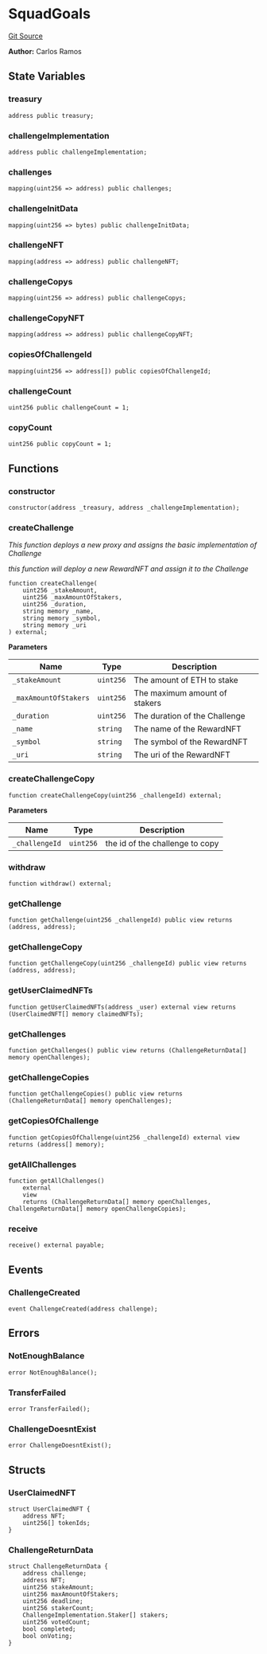 # SquadGoals
[Git Source](https://github.com/Top-Summer-Hackers/squad-goals-contracts/blob/aff86649437ffe678966a5b8ce508599bbe5f4b2/src/SquadGoals.sol)

**Author:**
Carlos Ramos


## State Variables
### treasury

```solidity
address public treasury;
```


### challengeImplementation

```solidity
address public challengeImplementation;
```


### challenges

```solidity
mapping(uint256 => address) public challenges;
```


### challengeInitData

```solidity
mapping(uint256 => bytes) public challengeInitData;
```


### challengeNFT

```solidity
mapping(address => address) public challengeNFT;
```


### challengeCopys

```solidity
mapping(uint256 => address) public challengeCopys;
```


### challengeCopyNFT

```solidity
mapping(address => address) public challengeCopyNFT;
```


### copiesOfChallengeId

```solidity
mapping(uint256 => address[]) public copiesOfChallengeId;
```


### challengeCount

```solidity
uint256 public challengeCount = 1;
```


### copyCount

```solidity
uint256 public copyCount = 1;
```


## Functions
### constructor


```solidity
constructor(address _treasury, address _challengeImplementation);
```

### createChallenge

*This function deploys a new proxy and assigns the basic implementation of Challenge*

*this function will deploy a new RewardNFT and assign it to the Challenge*


```solidity
function createChallenge(
    uint256 _stakeAmount,
    uint256 _maxAmountOfStakers,
    uint256 _duration,
    string memory _name,
    string memory _symbol,
    string memory _uri
) external;
```
**Parameters**

|Name|Type|Description|
|----|----|-----------|
|`_stakeAmount`|`uint256`|The amount of ETH to stake|
|`_maxAmountOfStakers`|`uint256`|The maximum amount of stakers|
|`_duration`|`uint256`|The duration of the Challenge|
|`_name`|`string`|The name of the RewardNFT|
|`_symbol`|`string`|The symbol of the RewardNFT|
|`_uri`|`string`|The uri of the RewardNFT|


### createChallengeCopy


```solidity
function createChallengeCopy(uint256 _challengeId) external;
```
**Parameters**

|Name|Type|Description|
|----|----|-----------|
|`_challengeId`|`uint256`|the id of the challenge to copy|


### withdraw


```solidity
function withdraw() external;
```

### getChallenge


```solidity
function getChallenge(uint256 _challengeId) public view returns (address, address);
```

### getChallengeCopy


```solidity
function getChallengeCopy(uint256 _challengeId) public view returns (address, address);
```

### getUserClaimedNFTs


```solidity
function getUserClaimedNFTs(address _user) external view returns (UserClaimedNFT[] memory claimedNFTs);
```

### getChallenges


```solidity
function getChallenges() public view returns (ChallengeReturnData[] memory openChallenges);
```

### getChallengeCopies


```solidity
function getChallengeCopies() public view returns (ChallengeReturnData[] memory openChallenges);
```

### getCopiesOfChallenge


```solidity
function getCopiesOfChallenge(uint256 _challengeId) external view returns (address[] memory);
```

### getAllChallenges


```solidity
function getAllChallenges()
    external
    view
    returns (ChallengeReturnData[] memory openChallenges, ChallengeReturnData[] memory openChallengeCopies);
```

### receive


```solidity
receive() external payable;
```

## Events
### ChallengeCreated

```solidity
event ChallengeCreated(address challenge);
```

## Errors
### NotEnoughBalance

```solidity
error NotEnoughBalance();
```

### TransferFailed

```solidity
error TransferFailed();
```

### ChallengeDoesntExist

```solidity
error ChallengeDoesntExist();
```

## Structs
### UserClaimedNFT

```solidity
struct UserClaimedNFT {
    address NFT;
    uint256[] tokenIds;
}
```

### ChallengeReturnData

```solidity
struct ChallengeReturnData {
    address challenge;
    address NFT;
    uint256 stakeAmount;
    uint256 maxAmountOfStakers;
    uint256 deadline;
    uint256 stakerCount;
    ChallengeImplementation.Staker[] stakers;
    uint256 votedCount;
    bool completed;
    bool onVoting;
}
```

